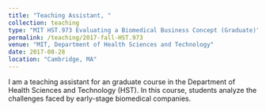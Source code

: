 ```yaml
---
title: "Teaching Assistant, "
collection: teaching
type: "MIT HST.973 Evaluating a Biomedical Business Concept (Graduate)"
permalink: /teaching/2017-fall-HST.973
venue: "MIT, Department of Health Sciences and Technology"
date: 2017-08-28
location: "Cambridge, MA"
---
```


I am a teaching assistant for an graduate course in the Department of Health Sciences and Technology (HST). In this course, students analyze the challenges faced by early-stage biomedical companies.